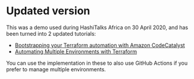# Updated version

This was a demo used during HashiTalks Africa on 30 April 2020, and has been turned into 2 updated tutorials:

* [Bootstrapping your Terraform automation with Amazon CodeCatalyst](https://www.buildon.aws/tutorials/bootstrapping-terraform-automation-amazon-codecatalyst)
* [Automating Multiple Environments with Terraform](https://www.buildon.aws/tutorials/automating-multiple-environments-with-terraform)

You can use the implementation in these to also use GitHub Actions if you prefer to manage multiple environments.